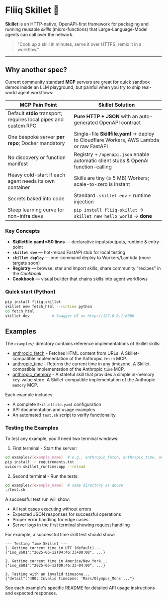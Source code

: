 # Fliiq Skillet 🍳

**Skillet** is an HTTP-native, OpenAPI-first framework for packaging and running
reusable *skills* (micro-functions) that Large-Language-Model agents can call
over the network.

> "Cook up a skill in minutes, serve it over HTTPS, remix it in a workflow."

---

## Why another spec?

Current community standard **MCP** servers are great for quick sandbox demos
inside an LLM playground, but painful when you try to ship real-world agent
workflows:

| MCP Pain Point | Skillet Solution |
| -------------- | ---------------- |
| Default **stdio** transport; requires local pipes and custom RPC          | **Pure HTTP + JSON** with an auto-generated OpenAPI contract |
| One bespoke server **per repo**; Docker mandatory                         | Single-file **Skillfile.yaml** → deploy to Cloudflare Workers, AWS Lambda or raw FastAPI |
| No discovery or function manifest                                         | Registry + `/openapi.json` enable automatic client stubs & OpenAI function-calling |
| Heavy cold-start if each agent needs its own container                    | Skills are tiny (≤ 5 MB) Workers; scale-to-zero is instant |
| Secrets baked into code                                                   | Standard `.skillet.env` + runtime injection |
| Steep learning curve for non-infra devs                                   | `pip install fliiq-skillet` → `skillet new hello_world` → **done** |

### Key Concepts

* **Skilletfile.yaml ≤50 lines** — declarative inputs/outputs, runtime & entry-point
* **`skillet dev`** — hot-reload FastAPI stub for local testing
* **`skillet deploy`** — one-command deploy to Workers/Lambda (more targets soon)
* **Registry** — browse, star and import skills; share community "recipes" in the *Cookbook*
* **Cookbook** — visual builder that chains skills into agent workflows

### Quick start (Python)

```bash
pip install fliiq-skillet
skillet new fetch_html --runtime python
cd fetch_html
skillet dev          # Swagger UI on http://127.0.0.1:8000
```

## Examples

The `examples/` directory contains reference implementations of Skillet skills:

- [anthropic_fetch](examples/anthropic_fetch/README.md) - Fetches HTML content from URLs. A Skillet-compatible implementation of the Anthropic `fetch` MCP.
- [anthropic_time](examples/anthropic_time/README.md) - Returns the current time in any timezone. A Skillet-compatible implementation of the Anthropic `time` MCP.
- [anthropic_memory](examples/anthropic_memory/README.md) - A stateful skill that provides a simple in-memory key-value store. A Skillet-compatible implementation of the Anthropic `memory` MCP.

Each example includes:
- A complete `Skilletfile.yaml` configuration
- API documentation and usage examples
- An automated `test.sh` script to verify functionality

### Testing the Examples

To test any example, you'll need two terminal windows:

1. First terminal - Start the server:
```bash
cd examples/[example_name]  # e.g., anthropic_fetch, anthropic_time, anthropic_memory
pip install -r requirements.txt
uvicorn skillet_runtime:app --reload
```

2. Second terminal - Run the tests:
```bash
cd examples/[example_name]  # same directory as above
./test.sh
```

A successful test run will show:
- All test cases executing without errors
- Expected JSON responses for successful operations
- Proper error handling for edge cases
- Server logs in the first terminal showing request handling

For example, a successful time skill test should show:
```
--- Testing Time Skillet ---
1. Getting current time in UTC (default)...
{"iso_8601":"2025-06-12T04:46:33+00:00", ...}

2. Getting current time in America/New_York...
{"iso_8601":"2025-06-12T00:46:33-04:00", ...}

3. Testing with an invalid timezone...
{"detail":"400: Invalid timezone: 'Mars/Olympus_Mons'..."}
```

See each example's specific README for detailed API usage instructions and expected responses.
